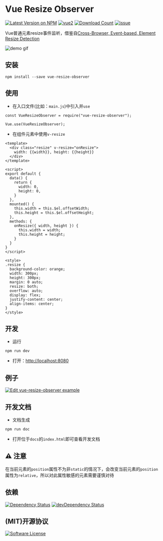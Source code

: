 # Vue Resize Observer

[![Latest Version on NPM](https://img.shields.io/npm/v/vue-resize-observer.svg?style=flat-square)](https://npmjs.com/package/vue-resize-observer)
[![vue2](https://img.shields.io/badge/vue-2.x-brightgreen.svg)](https://vuejs.org/)
[![Download Count](https://img.shields.io/npm/dm/vue-resize-observer.svg)](https://www.npmjs.com/package/vue-resize-observer)
[![issue](https://img.shields.io/badge/bug-issue-red.svg)](https://github.com/wangweiwei/vue-resize-observer/issues)

Vue普通元素resize事件监听，借鉴自[Cross-Browser, Event-based, Element Resize Detection](http://www.backalleycoder.com/2013/03/18/cross-browser-event-based-element-resize-detection/)

![demo gif](https://github.com/wangweiwei/vue-resize-observer/raw/master/example/demo.gif)

## 安装
```
npm install --save vue-resize-observer
```

## 使用

* 在入口文件(比如：`main.js`)中引入并`use`
```
const VueResizeObserver = require("vue-resize-observer");

Vue.use(VueResizeObserver);

```
* 在组件元素中使用`v-resize`
```
<template>
  <div class="resize" v-resize="onResize">
    width: {{width}}, height: {{height}}
  </div>
</template>

<script>
export default {
  data() {
    return {
      width: 0,
      height: 0,
    }
  },
  mounted() {
    this.width = this.$el.offsetWidth;
    this.height = this.$el.offsetHeight;
  },
  methods: {
    onResize({ width, height }) {
      this.width = width;
      this.height = height;
    }
  }
}
</script>

<style>
.resize {
  background-color: orange;
  width: 300px;
  height: 300px;
  margin: 0 auto;
  resize: both;
  overflow: auto;
  display: flex;
  justify-content: center;
  align-items: center;
}
</style>
```

## 开发 

* 运行
```
npm run dev
```

* 打开：[http://localhost:8080](http://localhost:8080/)

## 例子
[![Edit vue-resize-observer example](https://codesandbox.io/static/img/play-codesandbox.svg)](https://codesandbox.io/s/interesting-turing-2o4z9?fontsize=14&module=%2Fsrc%2Fcomponents%2FVueResizeObserverExample.vue&theme=dark&view=preview)

## 开发文档
* 文档生成
```
npm run doc
```

* 打开位于`docs`的`index.html`即可查看开发文档

## ⚠️  注意
在当前元素的`position`属性不为非`static`的情况下，会改变当前元素的`position`属性为`relative`，所以对此属性敏感的元素需要谨慎对待

## 依赖
[![Dependency Status](https://david-dm.org/wangweiwei/vue-resize-observer.svg)](https://david-dm.org/wangweiwei/vue-resize-observer)
[![devDependency Status](https://david-dm.org/wangweiwei/vue-resize-observer/dev-status.svg)](https://david-dm.org//wangweiwei/vue-resize-observer#info=devDependencies)

## (MIT)开源协议
[![Software License](https://img.shields.io/badge/license-MIT-brightgreen.svg?style=flat-square)](https://github.com/wangweiwei/vue-resize-observer/blob/master/LICENSE)
